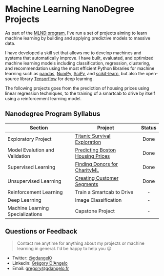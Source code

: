 # Machine Learning NanoDegree Projects

As part of the [MLND program](https://www.udacity.com/course/machine-learning-engineer-nanodegree--nd009), I've run a set of projects aiming to learn machine learning by building and applying predictive models to massive data.

I have developed a skill set that allows me to develop machines and systems that automatically improve. I have built, evaluated, and optimized machine learning models including classification, regression, clustering, and recommendation using the most efficient Python libraries for machine learning such as [pandas](http://pandas.pydata.org/), [NumPy](http://www.numpy.org/), [SciPy](https://www.scipy.org/), and [scikit-learn](http://scikit-learn.org/stable/), but also the open-source library [Tensorflow](https://www.tensorflow.org/) for deep learning.


The following projects goes from the prediction of housing prices using linear regression techniques, to the training of a smartcab to drive by itself using a reinforcement learning model.

## Nanodegree Program Syllabus

Section | Project | Status
--- | --- | :---:
Exploratory Project | [Titanic Survival Exploration](https://github.com/gdangelo/udacity-MLND/tree/master/projects/titanic_survival_exploration) | Done
Model Evalution and Validation | [Predicting Boston Housing Prices](https://github.com/gdangelo/udacity-MLND/tree/master/projects/boston_housing) | Done
Supervised Learning | [Finding Donors for CharityML](https://github.com/gdangelo/udacity-MLND/tree/master/projects/finding_donors) | Done
Unsupervised Learning | [Creating Customer Segments](https://github.com/gdangelo/udacity-MLND/tree/master/projects/customer_segments) | Done
Reinforcement Learning | Train a Smartcab to Drive | -
Deep Learning | Image Classification | -
Machine Learning Specializations | Capstone Project | -

## Questions or Feedback

> Contact me anytime for anything about my projects or machine learning in general. I'd be happy to help you :wink:

* Twitter: [@gdangel0](https://twitter.com/gdangel0)
* Linkedin: [Grégory D'Angelo](https://www.linkedin.com/in/gregorydangelo)
* Email: [gregory@gdangelo.fr](mailto:gregory@gdangelo.fr)
